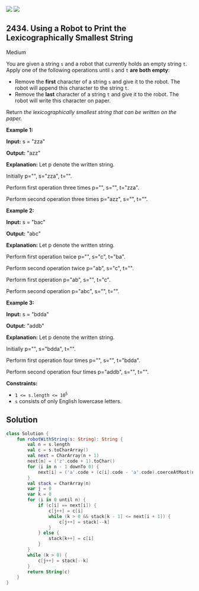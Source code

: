 [![](https://img.shields.io/github/stars/javadev/LeetCode-in-Kotlin?label=Stars&style=flat-square)](https://github.com/javadev/LeetCode-in-Kotlin)
[![](https://img.shields.io/github/forks/javadev/LeetCode-in-Kotlin?label=Fork%20me%20on%20GitHub%20&style=flat-square)](https://github.com/javadev/LeetCode-in-Kotlin/fork)

## 2434\. Using a Robot to Print the Lexicographically Smallest String

Medium

You are given a string `s` and a robot that currently holds an empty string `t`. Apply one of the following operations until `s` and `t` **are both empty**:

*   Remove the **first** character of a string `s` and give it to the robot. The robot will append this character to the string `t`.
*   Remove the **last** character of a string `t` and give it to the robot. The robot will write this character on paper.

Return _the lexicographically smallest string that can be written on the paper._

**Example 1:**

**Input:** s = "zza"

**Output:** "azz"

**Explanation:** Let p denote the written string. 

Initially p="", s="zza", t="". 

Perform first operation three times p="", s="", t="zza". 

Perform second operation three times p="azz", s="", t="".

**Example 2:**

**Input:** s = "bac"

**Output:** "abc"

**Explanation:** Let p denote the written string. 

Perform first operation twice p="", s="c", t="ba".

Perform second operation twice p="ab", s="c", t="". 

Perform first operation p="ab", s="", t="c". 

Perform second operation p="abc", s="", t="".

**Example 3:**

**Input:** s = "bdda"

**Output:** "addb"

**Explanation:** Let p denote the written string. 

Initially p="", s="bdda", t="". 

Perform first operation four times p="", s="", t="bdda". 

Perform second operation four times p="addb", s="", t="".

**Constraints:**

*   <code>1 <= s.length <= 10<sup>5</sup></code>
*   `s` consists of only English lowercase letters.

## Solution

```kotlin
class Solution {
    fun robotWithString(s: String): String {
        val n = s.length
        val c = s.toCharArray()
        val next = CharArray(n + 1)
        next[n] = ('z'.code + 1).toChar()
        for (i in n - 1 downTo 0) {
            next[i] = ('a'.code + (c[i].code - 'a'.code).coerceAtMost(next[i + 1].code - 'a'.code)).toChar()
        }
        val stack = CharArray(n)
        var j = 0
        var k = 0
        for (i in 0 until n) {
            if (c[i] == next[i]) {
                c[j++] = c[i]
                while (k > 0 && stack[k - 1] <= next[i + 1]) {
                    c[j++] = stack[--k]
                }
            } else {
                stack[k++] = c[i]
            }
        }
        while (k > 0) {
            c[j++] = stack[--k]
        }
        return String(c)
    }
}
```
